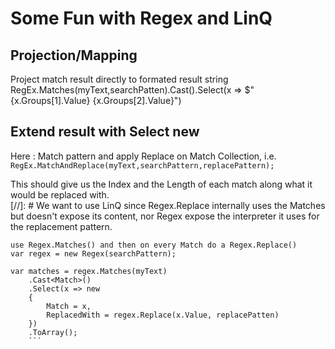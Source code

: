 # Some Fun with Regex and LinQ

## Projection/Mapping

Project match result directly to formated result string
RegEx.Matches(myText,searchPatten).Cast<Match>().Select(x => $"{x.Groups[1].Value} {x.Groups[2].Value}")

## Extend result with Select new

Here : Match pattern and apply Replace on Match Collection, i.e. `RegEx.MatchAndReplace(myText,searchPattern,replacePattern);`

This should give us the Index and the Length of each match along what it would be replaced with.  
[//]: # We want to use LinQ since Regex.Replace internally uses the Matches but doesn't expose its content, nor Regex expose the interpreter it uses for the replacement pattern.

```
use Regex.Matches() and then on every Match do a Regex.Replace()
var regex = new Regex(searchPattern);

var matches = regex.Matches(myText)
    .Cast<Match>()
    .Select(x => new
    {
        Match = x,
        ReplacedWith = regex.Replace(x.Value, replacePatten)
    })
    .ToArray();
    ```
